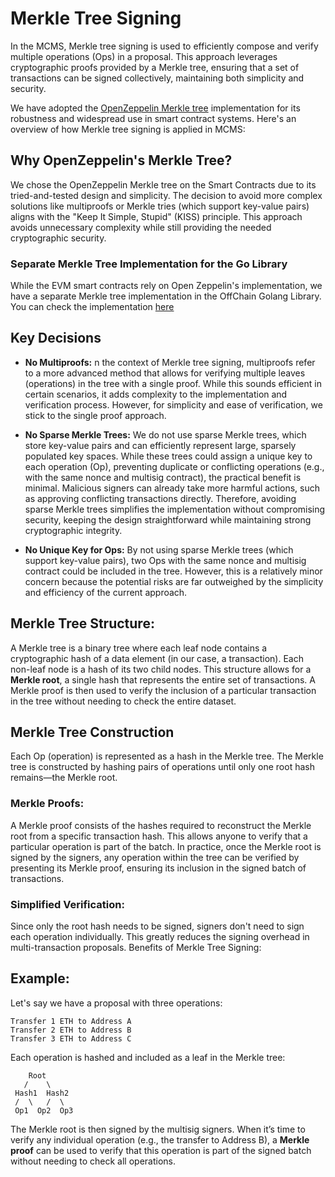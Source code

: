 # Merkle Tree Signing

In the MCMS, Merkle tree signing is used to efficiently compose and verify multiple operations (Ops) in a proposal. 
This approach leverages cryptographic proofs provided by a Merkle tree, ensuring that a set of transactions 
can be signed collectively, maintaining both simplicity and security.

We have adopted the [OpenZeppelin Merkle tree](https://docs.openzeppelin.com/contracts-cairo/0.16.0/api/merkle-tree) 
implementation for its robustness and widespread use in 
smart contract systems. Here's an overview of how Merkle tree signing is applied in MCMS:

## Why OpenZeppelin's Merkle Tree?
We chose the OpenZeppelin Merkle tree on the Smart Contracts due to its tried-and-tested design and simplicity. 
The decision to avoid more complex solutions like multiproofs or Merkle tries (which support key-value pairs) 
aligns with the "Keep It Simple, Stupid" (KISS) principle. This approach avoids unnecessary complexity while still 
providing the needed cryptographic security.

### Separate Merkle Tree Implementation for the Go Library
While the EVM smart contracts rely on Open Zeppelin's implementation, we have a separate Merkle
tree implementation in the OffChain Golang Library. You can check the implementation [here](https://github.com/smartcontractkit/mcms/blob/main/pkg/merkle/merkle_tree.go)

## Key Decisions
* **No Multiproofs:** n the context of Merkle tree signing, multiproofs refer to a more advanced method that allows 
for verifying multiple leaves (operations) in the tree with a single proof. While this sounds efficient in certain 
scenarios, it adds complexity to the implementation and verification process. However, for simplicity and ease of 
verification, we stick to the single proof approach.

* **No Sparse Merkle Trees:** We do not use sparse Merkle trees, which store key-value pairs and can efficiently represent large, sparsely populated key spaces. While these trees could assign a unique key to each operation (Op), preventing duplicate or conflicting operations (e.g., with the same nonce and multisig contract), the practical benefit is minimal. Malicious signers can already take more harmful actions, such as approving conflicting transactions directly. Therefore, avoiding sparse Merkle trees simplifies the implementation without compromising security, keeping the design straightforward while maintaining strong cryptographic integrity.

* **No Unique Key for Ops:** By not using sparse Merkle trees
  (which support key-value pairs), two Ops with the same nonce and multisig
  contract could be included in the tree. However, this is a relatively minor
  concern because the potential risks are far outweighed by the simplicity and efficiency of the current approach.


## Merkle Tree Structure:
A Merkle tree is a binary tree where each leaf node contains a cryptographic hash of a data element 
(in our case, a transaction). Each non-leaf node is a hash of its two child nodes. This structure allows for a 
**Merkle root**, a single hash that represents the entire set of transactions. A Merkle proof is then used to verify the 
inclusion of a particular transaction in the tree without needing to check the entire dataset.

## Merkle Tree Construction

Each Op (operation) is represented as a hash in the Merkle tree.
The Merkle tree is constructed by hashing pairs of operations until 
only one root hash remains—the Merkle root.

### Merkle Proofs:

A Merkle proof consists of the hashes required to reconstruct the Merkle root from a specific transaction hash. This allows anyone to verify that a particular operation is part of the batch.
In practice, once the Merkle root is signed by the signers, any operation within the tree can be verified by presenting its Merkle proof, ensuring its inclusion in the signed batch of transactions.

### Simplified Verification:

Since only the root hash needs to be signed, signers don't need to sign each operation individually. This greatly reduces the signing overhead in multi-transaction proposals.
Benefits of Merkle Tree Signing:

## Example:
Let's say we have a proposal with three operations:

```
Transfer 1 ETH to Address A
Transfer 2 ETH to Address B
Transfer 3 ETH to Address C
```

Each operation is hashed and included as a leaf in the Merkle tree:


```
    Root
   /    \
 Hash1  Hash2
 /  \   /  \
 Op1  Op2  Op3

```
The Merkle root is then signed by the multisig signers. 
When it’s time to verify any individual operation (e.g., the transfer to Address B), 
a **Merkle proof** can be used to verify that this operation is part of the 
signed batch without needing to check all operations.

